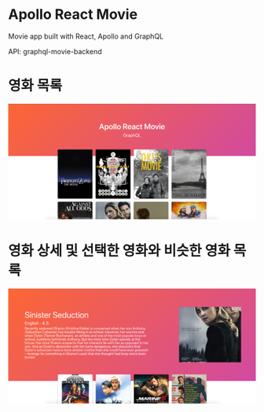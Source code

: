 # Apollo React Movie

Movie app built with React, Apollo and GraphQL

API: graphql-movie-backend

# 영화 목록

![List](./images/list.png)

# 영화 상세 및 선택한 영화와 비슷한 영화 목록

![detail](./images/detail.png)
